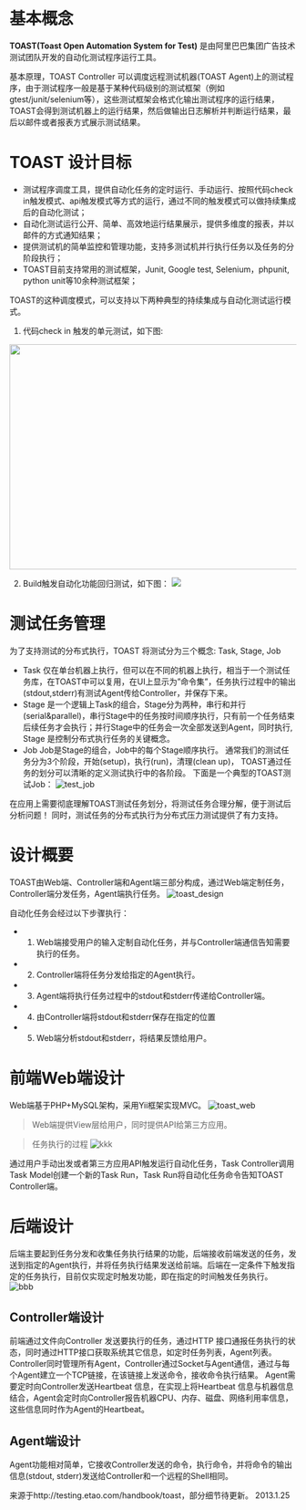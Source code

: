 # 基本概念
**TOAST(Toast Open Automation System for Test)** 是由阿里巴巴集团广告技术测试团队开发的自动化测试程序运行工具。

基本原理，TOAST Controller 可以调度远程测试机器(TOAST Agent)上的测试程序，由于测试程序一般是基于某种代码级别的测试框架（例如gtest/junit/selenium等），这些测试框架会格式化输出测试程序的运行结果，TOAST会得到测试机器上的运行结果，然后做输出日志解析并判断运行结果，最后以邮件或者报表方式展示测试结果。

# TOAST 设计目标

* 测试程序调度工具，提供自动化任务的定时运行、手动运行、按照代码check in触发模式、api触发模式等方式的运行，通过不同的触发模式可以做持续集成后的自动化测试；
* 自动化测试运行公开、简单、高效地运行结果展示，提供多维度的报表，并以邮件的方式通知结果；
* 提供测试机的简单监控和管理功能，支持多测试机并行执行任务以及任务的分阶段执行；
* TOAST目前支持常用的测试框架，Junit, Google test, Selenium，phpunit, python unit等10余种测试框架；

TOAST的这种调度模式，可以支持以下两种典型的持续集成与自动化测试运行模式。

1. 代码check in 触发的单元测试，如下图:

<img src="https://raw.github.com/wiki/taobao/toast/images/toast-introduce/check-in-unittest.png" width="610" height="395"/>

2. Build触发自动化功能回归测试，如下图：
![](http://testing.etao.com/sites/default/files/regression_0.png)

# 测试任务管理

为了支持测试的分布式执行，TOAST 将测试分为三个概念: Task, Stage, Job

* Task
仅在单台机器上执行，但可以在不同的机器上执行，相当于一个测试任务库，在TOAST中可以复用，在UI上显示为”命令集”，任务执行过程中的输出(stdout,stderr)有测试Agent传给Controller，并保存下来。
* Stage
是一个逻辑上Task的组合，Stage分为两种，串行和并行(serial&parallel)，串行Stage中的任务按时间顺序执行，只有前一个任务结束后续任务才会执行；并行Stage中的任务会一次全部发送到Agent，同时执行, Stage 是控制分布式执行任务的关键概念。
* Job 
Job是Stage的组合，Job中的每个Stage顺序执行。
通常我们的测试任务分为3个阶段，开始(setup)，执行(run)，清理(clean up)， TOAST通过任务的划分可以清晰的定义测试执行中的各阶段。
下面是一个典型的TOAST测试Job：
![test_job](http://testing.etao.com/sites/default/files/test_job.jpg)


在应用上需要彻底理解TOAST测试任务划分，将测试任务合理分解，便于测试后分析问题！
同时，测试任务的分布式执行为分布式压力测试提供了有力支持。

# 设计概要
TOAST由Web端、Controller端和Agent端三部分构成，通过Web端定制任务，Controller端分发任务，Agent端执行任务。
![toast_design](http://testing.etao.com/sites/default/files/toast_design.jpg)

自动化任务会经过以下步骤执行：
* 1. Web端接受用户的输入定制自动化任务，并与Controller端通信告知需要执行的任务。
* 2. Controller端将任务分发给指定的Agent执行。
* 3. Agent端将执行任务过程中的stdout和stderr传递给Controller端。
* 4. 由Controller端将stdout和stderr保存在指定的位置
* 5. Web端分析stdout和stderr，将结果反馈给用户。

# 前端Web端设计
Web端基于PHP+MySQL架构，采用Yii框架实现MVC。
![toast_web](http://testing.etao.com/sites/default/files/toast_web.jpg)
>Web端提供View层给用户，同时提供API给第三方应用。

>任务执行的过程
![kkk](https://lh4.googleusercontent.com/jB0es4jxGUHRWlUafYdZa06UnWB8l3RhyVShbOSm6Fb1Apwuc-Eov61tNvfUr0S_YlDgI1EguSh80dPClFrNHpapu3muYlNcWggOkfu3ZbSO_dpgmlI)

通过用户手动出发或者第三方应用API触发运行自动化任务，Task Controller调用Task Model创建一个新的Task Run，Task Run将自动化任务命令告知TOAST Controller端。

# 后端设计
后端主要起到任务分发和收集任务执行结果的功能，后端接收前端发送的任务，发送到指定的Agent执行，并将任务执行结果发送给前端。后端在一定条件下触发指定的任务执行，目前仅实现定时触发功能，即在指定的时间触发任务执行。
![bbb](https://docs.google.com/drawings/image?id=scABq1es1EoY9NA_vIlBk_2ud&w=617&h=387&rev=126&ac=1)
## Controller端设计
前端通过文件向Controller 发送要执行的任务，通过HTTP 接口通报任务执行的状态，同时通过HTTP接口获取系统其它信息，如定时任务列表，Agent列表。
Controller同时管理所有Agent，Controller通过Socket与Agent通信，通过与每个Agent建立一个TCP链接，在该链接上发送命令，接收命令执行结果。
Agent需要定时向Controller发送Heartbeat 信息，在实现上将Heartbeat 信息与机器信息结合，Agent会定时向Controller报告机器CPU、内存、磁盘、网络利用率信息，这些信息同时作为Agent的Heartbeat。

## Agent端设计
Agent功能相对简单，它接收Controller发送的命令，执行命令，并将命令的输出信息(stdout, stderr)发送给Controller和一个远程的Shell相同。

来源于http://testing.etao.com/handbook/toast，部分细节待更新。
2013.1.25